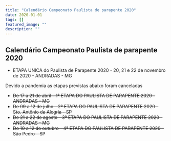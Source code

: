 ```yaml
---
title: "Calendário Campeonato Paulista de parapente 2020"
date: 2020-01-01
tags: []
featured_image: ""
description: ""
---
```



## Calendário Campeonato Paulista de parapente 2020

- ETAPA UNICA do Paulista de Parapente 2020 - 20, 21 e 22 de novembro de 2020 - ANDRADAS - MG

Devido a pandemia as etapas previstas abaixo foram canceladas

- ~~De 17 a 21 de abril - 1ª ETAPA DO PAULISTA DE PARAPENTE 2020 - ANDRADAS - MG~~
- ~~De 09 a 12 de julho - 2ª ETAPA DO PAULISTA DE PARAPENTE 2020 - Sto. Antônio da Alegria - SP~~
- ~~De 21 a 22 de agosto - 3ª ETAPA DO PAULISTA DE PARAPENTE 2020 - ANDRADAS - MG~~
- ~~De 10 a 12 de outubro - 4ª ETAPA DO PAULISTA DE PARAPENTE 2020 - São Pedro – SP~~